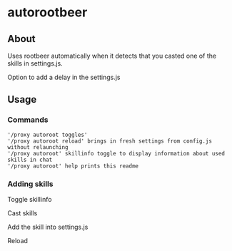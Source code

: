 # autorootbeer


## About <a name = "about"></a>

Uses rootbeer automatically when it detects that you casted one of the skills in settings.js.

Option to add a delay in the settings.js

## Usage <a name = "usage"></a> 

### Commands
```
'/proxy autoroot toggles'
'/proxy autoroot reload' brings in fresh settings from config.js without relaunching
'/proxy autoroot' skillinfo toggle to display information about used skills in chat
'/proxy autoroot' help prints this readme
```

### Adding skills
Toggle skillinfo

Cast skills

Add the skill into settings.js

Reload